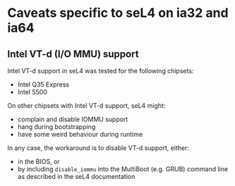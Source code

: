 <!--
  Copyright 2014, General Dynamics C4 Systems

  SPDX-License-Identifier: GPL-2.0-only
-->

# Caveats specific to seL4 on ia32 and ia64

## Intel VT-d (I/O MMU) support

Intel VT-d support in seL4 was tested for the following chipsets:

 - Intel Q35 Express
 - Intel 5500

On other chipsets with Intel VT-d support, seL4 might:

 - complain and disable IOMMU support
 - hang during bootstrapping
 - have some weird behaviour during runtime

In any case, the workaround is to disable VT-d support, either:

 - in the BIOS, or
 - by including `disable_iommu` into the MultiBoot (e.g. GRUB) command line
   as described in the seL4 documentation
